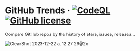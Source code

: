 # GitHub Trends &middot; [![CodeQL](https://github.com/AttackOnMorty/github-trends/actions/workflows/codeql.yml/badge.svg)](https://github.com/AttackOnMorty/github-trends/actions/workflows/codeql.yml) [![GitHub license](https://img.shields.io/badge/license-MIT-blue.svg)](https://github.com/facebook/react/blob/main/LICENSE)

Compare GitHub repos by the history of stars, issues, releases...

![CleanShot 2023-12-22 at 12 27 29@2x](https://github.com/AttackOnMorty/github-trends/assets/37203901/35f5ceb2-3378-45f4-ab36-ff139043e809)
